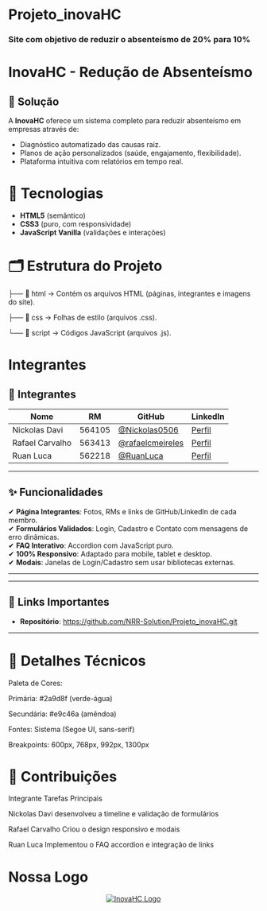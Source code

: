 # Projeto_inovaHC


### Site com objetivo de reduzir o absenteísmo de 20% para 10% 



#  InovaHC - Redução de Absenteísmo  


## 🎯 Solução  
A **InovaHC** oferece um sistema completo para reduzir absenteísmo em empresas através de:  
- Diagnóstico automatizado das causas raiz.  
- Planos de ação personalizados (saúde, engajamento, flexibilidade).  
- Plataforma intuitiva com relatórios em tempo real.


# 🚀 Tecnologias  
- **HTML5** (semântico)  
- **CSS3** (puro, com responsividade)  
- **JavaScript Vanilla** (validações e interações)
  

 
# 🗂️ Estrutura do Projeto


 
├── 📂 html → Contém os arquivos HTML (páginas, integrantes e imagens do site).


├── 📂 css → Folhas de estilo (arquivos .css).


└── 📂 script → Códigos JavaScript (arquivos .js).




# Integrantes

## 👥 Integrantes  
| Nome            | RM      | GitHub                                   | LinkedIn                                  |  
|-----------------|---------|------------------------------------------|-------------------------------------------|  
| Nickolas Davi   | 564105  | [@Nickolas0506](https://github.com/Nickolas0506) | [Perfil](https://www.linkedin.com/in/nickolas-davi-17824b355/) |  
| Rafael Carvalho | 563413  | [@rafaelcmeireles](https://github.com/rafaelcmeireles) | [Perfil](https://www.linkedin.com/in/rafael-carvalho-meireles-0a3a87130/) |  
| Ruan Luca       | 562218  | [@RuanLuca](https://github.com/RuanLuca) | [Perfil](https://www.linkedin.com/in/ruan-luca-feliciano-de-carvalho-a36905267/) |  



---

## ✨ Funcionalidades  
✔ **Página Integrantes**: Fotos, RMs e links de GitHub/LinkedIn de cada membro.  
✔ **Formulários Validados**: Login, Cadastro e Contato com mensagens de erro dinâmicas.  
✔ **FAQ Interativo**: Accordion com JavaScript puro.  
✔ **100% Responsivo**: Adaptado para mobile, tablet e desktop.  
✔ **Modais**: Janelas de Login/Cadastro sem usar bibliotecas externas.  

--- 

---

## 🔗 Links Importantes  
- **Repositório**: https://github.com/NRR-Solution/Projeto_inovaHC.git


---


# 📝 Detalhes Técnicos
Paleta de Cores:

Primária: #2a9d8f (verde-água)

Secundária: #e9c46a (amêndoa)

Fontes: Sistema (Segoe UI, sans-serif)

Breakpoints: 600px, 768px, 992px, 1300px


# 📌 Contribuições
Integrante	Tarefas Principais


Nickolas Davi desenvolveu a timeline e validação de formulários



Rafael Carvalho	Criou o design responsivo e modais



Ruan Luca	Implementou o FAQ accordion e integração de links



# Nossa Logo 


<head>
    <meta charset="UTF-8">
    <meta name="viewport" content="width=device-width, initial-scale=1.0">
    <title>InovaHC - Redução de Absenteísmo</title>
    <meta name="description" content="Soluções inteligentes para reduzir o absenteísmo e melhorar a produtividade">
    <meta name="keywords" content="absenteísmo, RH, gestão de pessoas, produtividade, bem-estar corporativo">
    <link rel="shortcut icon" href="https://img.ge/i/kRUvV92.png" type="image/x-icon">
    <link rel="stylesheet" href="style.css">
    
</head>


<body>
    <!-- Header -->
  <header>
        <div class="container">
            <nav>
                <a href="#" class="logo">
                    <img src="https://img.ge/i/nZuz460.png" alt="InovaHC Logo">


                    
                
                
